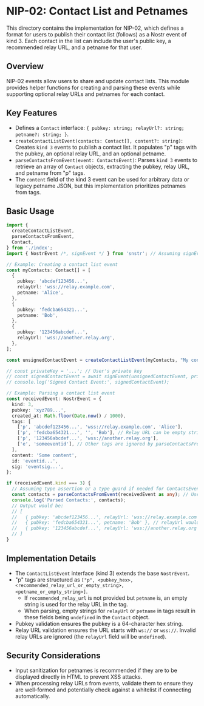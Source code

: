 # NIP-02: Contact List and Petnames

This directory contains the implementation for NIP-02, which defines a format for users to publish their contact list (follows) as a Nostr event of kind 3. Each contact in the list can include the user's public key, a recommended relay URL, and a petname for that user.

## Overview

NIP-02 events allow users to share and update contact lists. This module
provides helper functions for creating and parsing these events while
supporting optional relay URLs and petnames for each contact.

## Key Features

- Defines a `Contact` interface: `{ pubkey: string; relayUrl?: string; petname?: string; }`.
- `createContactListEvent(contacts: Contact[], content?: string)`: Creates `kind 3` events to publish a contact list. It populates "p" tags with the pubkey, an optional relay URL, and an optional petname.
- `parseContactsFromEvent(event: ContactsEvent)`: Parses `kind 3` events to retrieve an array of `Contact` objects, extracting the pubkey, relay URL, and petname from "p" tags.
- The `content` field of the kind 3 event can be used for arbitrary data or legacy petname JSON, but this implementation prioritizes petnames from tags.

## Basic Usage

```typescript
import {
  createContactListEvent,
  parseContactsFromEvent,
  Contact,
} from './index';
import { NostrEvent /*, signEvent */ } from 'snstr'; // Assuming signEvent and NostrEvent types

// Example: Creating a contact list event
const myContacts: Contact[] = [
  {
    pubkey: 'abcdef123456...',
    relayUrl: 'wss://relay.example.com',
    petname: 'Alice',
  },
  {
    pubkey: 'fedcba654321...',
    petname: 'Bob',
  },
  {
    pubkey: '123456abcdef...',
    relayUrl: 'wss://another.relay.org',
  },
];

const unsignedContactEvent = createContactListEvent(myContacts, "My contact list notes");

// const privateKey = '...'; // User's private key
// const signedContactEvent = await signEvent(unsignedContactEvent, privateKey);
// console.log('Signed Contact Event:', signedContactEvent);

// Example: Parsing a contact list event
const receivedEvent: NostrEvent = {
  kind: 3,
  pubkey: 'xyz789...',
  created_at: Math.floor(Date.now() / 1000),
  tags: [
    ['p', 'abcdef123456...', 'wss://relay.example.com', 'Alice'],
    ['p', 'fedcba654321...', '', 'Bob'], // Relay URL can be empty string if petname is present
    ['p', '123456abcdef...', 'wss://another.relay.org'],
    ['e', 'someeventid'], // Other tags are ignored by parseContactsFromEvent
  ],
  content: 'Some content',
  id: 'eventid...',
  sig: 'eventsig...',
};

if (receivedEvent.kind === 3) {
  // Assuming type assertion or a type guard if needed for ContactsEvent
  const contacts = parseContactsFromEvent(receivedEvent as any); // Use 'as ContactsEvent' if available and compatible
  console.log('Parsed Contacts:', contacts);
  // Output would be:
  // [
  //   { pubkey: 'abcdef123456...', relayUrl: 'wss://relay.example.com', petname: 'Alice' },
  //   { pubkey: 'fedcba654321...', petname: 'Bob' }, // relayUrl would be undefined if empty string in tag
  //   { pubkey: '123456abcdef...', relayUrl: 'wss://another.relay.org' }
  // ]
}
```

## Implementation Details

- The `ContactListEvent` interface (kind 3) extends the base `NostrEvent`.
- "p" tags are structured as `["p", <pubkey_hex>, <recommended_relay_url_or_empty_string>, <petname_or_empty_string>]`.
  - If `recommended_relay_url` is not provided but `petname` is, an empty string is used for the relay URL in the tag.
  - When parsing, empty strings for `relayUrl` or `petname` in tags result in these fields being `undefined` in the `Contact` object.
- Pubkey validation ensures the pubkey is a 64-character hex string.
- Relay URL validation ensures the URL starts with `ws://` or `wss://`. Invalid relay URLs are ignored (the `relayUrl` field will be `undefined`).

## Security Considerations

- Input sanitization for petnames is recommended if they are to be displayed directly in HTML to prevent XSS attacks.
- When processing relay URLs from events, validate them to ensure they are well-formed and potentially check against a whitelist if connecting automatically. 